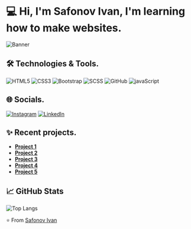 # 💻 Hi, I'm Safonov Ivan, I'm learning how to make websites.
![Banner](https://sun9-74.userapi.com/impg/I4D5s8d-6nTKjZNjtfTU5fihCs_75IxdHeC96g/s0JoT0FRNKM.jpg?size=850x250&quality=95&sign=e1fc23b3b77589490c8548141098b3fa&type=album)

## 🛠 Technologies & Tools.
![HTML5](https://img.shields.io/badge/-HTML5-E34F26?style=for-the-badge&logo=html5&logoColor=white)
![CSS3](https://img.shields.io/badge/-CSS3-1572B6?style=for-the-badge&logo=css3&logoColor=white)
![Bootstrap](https://img.shields.io/badge/-Bootstrap-7952B3?style=for-the-badge&logo=bootstrap&logoColor=white)
![SCSS](https://img.shields.io/badge/-SCSS-CC6699?style=for-the-badge&logo=sass&logoColor=white)
![GitHub](https://img.shields.io/badge/-GitHub-181717?style=for-the-badge&logo=github&logoColor=white)
![javaScript](https://icon666.com/r/_thumb/dkz/dkzz4igttnvr_64.png)



## 🌐 Socials.
[![Instagram](https://img.shields.io/badge/-Instagram-E4405F?style=for-the-badge&logo=instagram&logoColor=white)](https://www.instagram.com/safonov.iv/)
[![LinkedIn](https://img.shields.io/badge/-LinkedIn-0A66C2?style=for-the-badge&logo=linkedin&logoColor=white)](https://www.linkedin.com/in/ivan-safonov-158b64243/)



## ✨ Recent projects.

- **[Project 1](https://safonov-ivan.github.io/Marketing/)** 
- **[Project 2](https://safonov-ivan.github.io/bootstrap-learning-day1/)** 
- **[Project 3](https://safonov-ivan.github.io/learn-card-hover/)**
- **[Project 4](https://safonov-ivan.github.io/infoCountries/)**
- **[Project 5](https://safonov-ivan.github.io/travelDiary/)**

## 📈 GitHub Stats
![Top Langs](https://github-readme-stats.vercel.app/api/top-langs/?username=Safonov-Ivan&layout=compact&theme=radical)


⭐️ From [Safonov Ivan](https://github.com/Safonov-Ivan)
